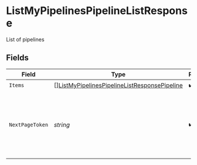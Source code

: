 # ListMyPipelinesPipelineListResponse

List of pipelines


## Fields

| Field                                                                                                                   | Type                                                                                                                    | Required                                                                                                                | Description                                                                                                             |
| ----------------------------------------------------------------------------------------------------------------------- | ----------------------------------------------------------------------------------------------------------------------- | ----------------------------------------------------------------------------------------------------------------------- | ----------------------------------------------------------------------------------------------------------------------- |
| `Items`                                                                                                                 | [][ListMyPipelinesPipelineListResponsePipeline](../../models/operations/listmypipelinespipelinelistresponsepipeline.md) | :heavy_check_mark:                                                                                                      | N/A                                                                                                                     |
| `NextPageToken`                                                                                                         | *string*                                                                                                                | :heavy_check_mark:                                                                                                      | A token to pass as a `page-token` query parameter to return the next page of results.                                   |